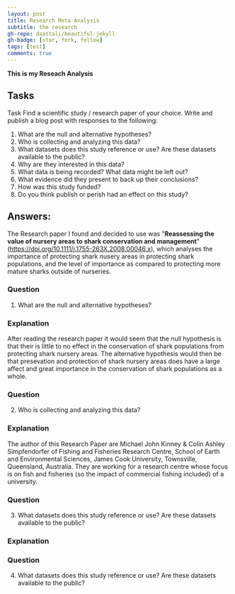 ```yaml
---
layout: post
title: Research Meta Analysis
subtitle: the research
gh-repo: daattali/beautiful-jekyll
gh-badge: [star, fork, follow]
tags: [test]
comments: true
---
```


**This is my Reseach Analysis**


## Tasks
Task
Find a scientific study / research paper of your choice.
Write and publish a blog post with responses to the following:

1. What are the null and alternative hypotheses?
2. Who is collecting and analyzing this data?
3. What datasets does this study reference or use? Are these datasets available to the public?
4. Why are they interested in this data?
5. What data is being recorded? What data might be left out?
6. What evidence did they present to back up their conclusions?
7. How was this study funded?
8. Do you think publish or perish had an effect on this study?

## Answers:

The Research paper I found and decided to use was "**Reassessing the value of nursery areas to shark conservation and management**" (https://doi.org/10.1111/j.1755-263X.2008.00046.x), which analyses the importance of protecting shark nusery areas in protecting shark populations, and the level of importance as compared to protecting more mature sharks outside of nurseries.

### Question
1.  What are the null and alternative hypotheses?

### Explanation
After reading the research paper it would seem that the null hypothesis is that their is little to no effect in the conservation of shark populations from protecting shark nursery areas. The alternative hypothesis would then be that presevation and protection of shark nursery areas does have a large affect and great importance in the conservation of shark populations as a whole.

### Question
2.  Who is collecting and analyzing this data?

### Explanation
The author of this Research Paper are Michael John Kinney & Colin Ashley Simpfendorfer of Fishing and Fisheries Research Centre, School of Earth and Environmental Sciences, James Cook University, Townsville, Queensland, Australia. They are working for a research centre whose focus is on fish and fisheries (so the impact of commercial fishing included) of a university.

### Question
3.  What datasets does this study reference or use? Are these datasets available to the public?

### Explanation

### Question
4.  What datasets does this study reference or use? Are these datasets available to the public?
